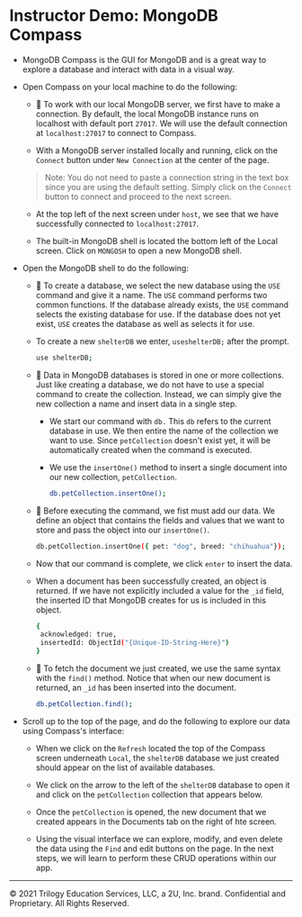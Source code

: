 # Instructor Demo: MongoDB Compass

* MongoDB Compass is the GUI for MongoDB and is a great way to explore a database and interact with data in a visual way. 

* Open Compass on your local machine to do the following:

  * 🔑 To work with our local MongoDB server, we first have to make a connection. By default, the local MongoDB instance runs on localhost with default port `27017`. We will use the default connection at `localhost:27017` to connect to Compass.  

  * With a MongoDB server installed locally and running, click on the `Connect` button under `New Connection` at the center of the page.
  
  > Note: You do not need to paste a connection string in the text box since you are using the default setting. Simply click on the `Connect` button to connect and proceed to the next screen.

  * At the top left of the next screen under `host`, we see that we have successfully connected to `localhost:27017`.

  * The built-in MongoDB shell is located the bottom left of the Local screen. Click on `MONGOSH` to open a new MongoDB shell.

* Open the MongoDB shell to do the following: 

  * 🔑 To create a database, we select the new database using the `USE` command and give it a name. The `USE` command performs two common functions. If the database already exists, the `USE` command selects the existing database for use. If the database does not yet exist, `USE` creates the database as well as selects it for use.

  * To create a new `shelterDB` we enter, `useshelterDB;` after the prompt. 

    ```sh
    use shelterDB;
    ```

  * 🔑 Data in MongoDB databases is stored in one or more collections. Just like creating a database, we do not have to use a special command to create the collection. Instead, we can simply give the new collection a name and insert data in a single step.

    * We start our command with `db.` This `db` refers to the current database in use. We then entire the name of the collection we want to use. Since `petCollection` doesn't exist yet, it will be automatically created when the command is executed.

    * We use the `insertOne()` method to insert a single document into our new collection, `petCollection`.

      ```sh
      db.petCollection.insertOne();
      ```

  * 🔑 Before executing the command, we fist must add our data. We define an object that contains the fields and values that we want to store and pass the object into our `insertOne()`.

    ```sh
    db.petCollection.insertOne({ pet: "dog", breed: "chihuahua"});
    ```

  * Now that our command is complete, we click `enter` to insert the data.

  * When a document has been successfully created, an object is returned. If we have not explicitly included a value for the `_id` field, the inserted ID that MongoDB creates for us is included in this object. 

    ```sh
    { 
     acknowledged: true,
     insertedId: ObjectId("{Unique-ID-String-Here}") 
    }
    ```

  * 🔑 To fetch the document we just created, we use the same syntax with the `find()` method. Notice that when our new document is returned, an `_id` has been inserted into the document.

    ```sh
    db.petCollection.find();
    ```

* Scroll up to the top of the page, and do the following to explore our data using Compass's interface:

  * When we click on the `Refresh` located the top of the Compass screen underneath `Local`, the `shelterDB` database we just created should appear on the list of available databases. 

  * We click on the arrow to the left of the `shelterDB` database to open it and click on the `petCollection` collection that appears below.

  * Once the `petCollection` is opened, the new document that we created appears in the Documents tab on the right of hte screen. 
  
  * Using the visual interface we can explore, modify, and even delete the data using the `Find` and edit buttons on the page. In the next steps, we will learn to perform these CRUD operations within our app. 

---
© 2021 Trilogy Education Services, LLC, a 2U, Inc. brand. Confidential and Proprietary. All Rights Reserved.
